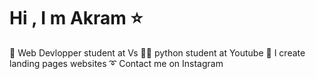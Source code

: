 # Hi , I m Akram ⭐️
🧠 Web Devlopper student at Vs
👨‍💻 python student at Youtube
🔹 I create landing pages websites
➰ Contact me on Instagram
